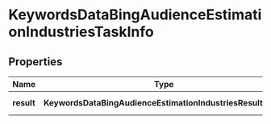# KeywordsDataBingAudienceEstimationIndustriesTaskInfo

## Properties

| Name | Type | Description | Notes |
|------------ | ------------- | ------------- | -------------|
**result** | **KeywordsDataBingAudienceEstimationIndustriesResultInfo[]** | array of results |[optional]|